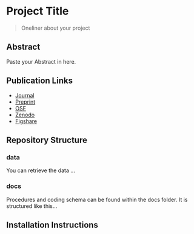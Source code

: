 # Project Title
> Oneliner about your project 

## Abstract
Paste your Abstract in here.

## Publication Links
- [Journal](https://#)
- [Preprint](https://#)
- [OSF](https://#)
- [Zenodo](https://#)
- [Figshare](https://#)

## Repository Structure
### data
You can retrieve the data ...

### docs
Procedures and coding schema can be found within the docs folder. It is structured like this... 



## Installation Instructions
